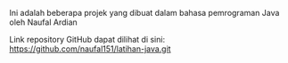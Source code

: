 Ini adalah beberapa projek yang dibuat dalam bahasa pemrograman Java oleh Naufal Ardian

Link repository GitHub dapat dilihat di sini: 
https://github.com/naufal151/latihan-java.git